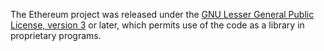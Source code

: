 The Ethereum project was released under the [GNU Lesser General Public License, version 3](https://www.gnu.org/licenses/lgpl-3.0.en.html) or later, which permits use of the code as a library in proprietary programs.


